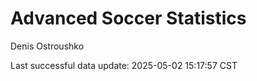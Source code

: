 # Advanced Soccer Statistics
Denis Ostroushko

<!-- gfm -->

Last successful data update: 2025-05-02 15:17:57 CST
